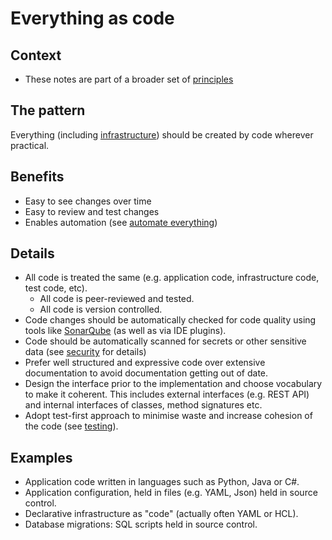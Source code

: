 # Everything as code

## Context

* These notes are part of a broader set of [principles](../principles.md)

## The pattern

Everything (including [infrastructure](../practices/cloud-services.md)) should be created by code wherever practical.

## Benefits

* Easy to see changes over time
* Easy to review and test changes
* Enables automation (see [automate everything](automate-everything.md))

## Details

* All code is treated the same (e.g. application code, infrastructure code, test code, etc).
  * All code is peer-reviewed and tested.
  * All code is version controlled.
* Code changes should be automatically checked for code quality using tools like [SonarQube](https://www.sonarqube.org) (as well as via IDE plugins).
* Code should be automatically scanned for secrets or other sensitive data (see [security](../practices/security.md) for details)
* Prefer well structured and expressive code over extensive documentation to avoid documentation getting out of date.
* Design the interface prior to the implementation and choose vocabulary to make it coherent. This includes external interfaces (e.g. REST API) and internal interfaces of classes, method signatures etc.
* Adopt test-first approach to minimise waste and increase cohesion of the code (see [testing](../practices/testing.md)).

## Examples

* Application code written in languages such as Python, Java or C#.
* Application configuration, held in files (e.g. YAML, Json) held in source control.
* Declarative infrastructure as "code" (actually often YAML or HCL).
* Database migrations: SQL scripts held in source control.
